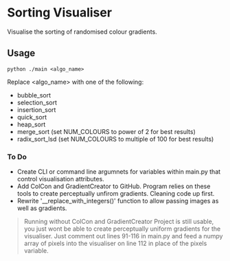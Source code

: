 # Sorting Visualiser
Visualise the sorting of randomised colour gradients.

## Usage
```shell
python ./main <algo_name>
```
Replace <algo_name> with one of the following:
- bubble_sort
- selection_sort
- insertion_sort
- quick_sort
- heap_sort
- merge_sort (set NUM_COLOURS to power of 2 for best results)
- radix_sort_lsd (set NUM_COLOURS to multiple of 100 for best results)

### To Do
- Create CLI or command line argumnets for variables within main.py that control visualisation attributes.
- Add ColCon and GradientCreator to GitHub. Program relies on these tools to create perceptually unfirom gradients. Cleaning code up first.
- Rewrite '__replace_with_integers()' function to allow passing images as well as gradients.


> Running without ColCon and GradientCreator
Project is still usable, you just wont be able to create perceptually uniform gradients for the visualiser. Just comment out lines 91-116 in main.py and feed a numpy array of pixels into the visualiser on line 112 in place of the pixels variable.
